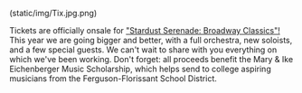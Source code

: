 (static/img/Tix.jpg.png)

Tickets are officially onsale for <a href="https://florissantmo.thundertix.com/performances/3073100/section/41565">"Stardust Serenade: Broadway Classics"!</a> This year we are going bigger and better, with a full orchestra, new soloists, and a few special guests. We can't wait to share with you everything on which we've been working. Don't forget: all proceeds benefit the Mary & Ike Eichenberger Music Scholarship, which helps send to college aspiring musicians from the Ferguson-Florissant School District.
